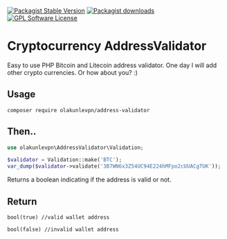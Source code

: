 [![Packagist Stable Version](https://img.shields.io/packagist/v/olakunlevpn/address-validator.svg?style=flat-square&label=stable)](https://packagist.org/packages/olakunlevpn/address-validator)
[![Packagist downloads](https://img.shields.io/packagist/dt/olakunlevpn/address-validator.svg?style=flat-square)](https://packagist.org/packages/olakunlevpn/address-validator)
[![GPL Software License](https://img.shields.io/badge/license-GPL-blue.svg?style=flat-square)](LICENSE.md)



# Cryptocurrency AddressValidator

Easy to use PHP Bitcoin and Litecoin address validator.
One day I will add other crypto currencies. Or how about you? :)

## Usage

```
composer require olakunlevpn/address-validator

```

## Then.. 

```php
use olakunlevpn\AddressValidator\Validation;

$validator = Validation::make('BTC');
var_dump($validator->validate('3B7WN6x3Z54UC94E224hMFpo2cUUACgTUK'));

````


Returns a boolean indicating if the address is valid or not.

## Return

```
bool(true) //valid wallet address

bool(false) //invalid wallet address
```